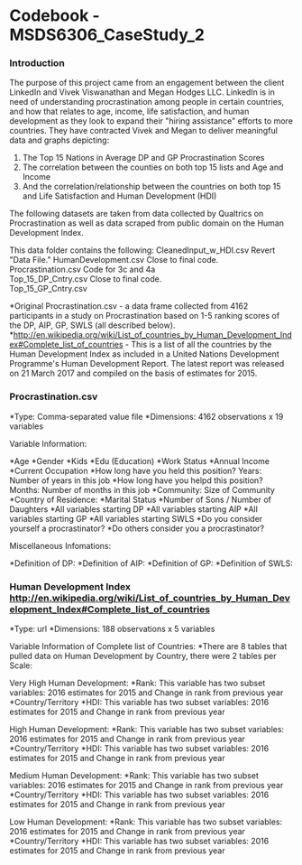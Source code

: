 # Codebook - MSDS6306_CaseStudy_2

### Introduction
The purpose of this project came from an engagement between the client LinkedIn and Vivek Viswanathan and Megan Hodges LLC. LinkedIn is in need of understanding procrastination among people in certain countries, and how that relates to age, income, life satisfaction, and human development as they look to expand their "hiring assistance" efforts to more countries. They have contracted Vivek and Megan to deliver meaningful data and graphs depicting:
1. The Top 15 Nations in Average DP and GP Procrastination Scores
2. The correlation between the counties on both top 15 lists and Age and Income
3. And the correlation/relationship between the countries on both top 15 and Life Satisfaction and Human Development (HDI)

The following datasets are taken from data collected by Qualtrics on Procrastination as well as data scraped from public domain on the Human Development Index.

This data folder contains the following:
CleanedInput_w_HDI.csv	Revert "Data File."	
HumanDevelopment.csv	Close to final code.	
Procrastination.csv	Code for 3c and 4a	
Top_15_DP_Cntry.csv	Close to final code.	
Top_15_GP_Cntry.csv

*Original Procrastination.csv - a data frame collected from 4162 participants in a study on Procrastination based on 1-5 ranking scores of the DP, AIP, GP, SWLS (all described below).
*http://en.wikipedia.org/wiki/List_of_countries_by_Human_Development_Index#Complete_list_of_countries - This is a list of all the countries by the Human Development Index as included in a United Nations Development Programme's Human Development Report. The latest report was released on 21 March 2017 and compiled on the basis of estimates for 2015.

### Procrastination.csv

*Type: Comma-separated value file
*Dimensions: 4162 observations x 19 variables

Variable Information: 

*Age
*Gender
*Kids
*Edu (Education)
*Work Status
*Annual Income
*Current Occupation
*How long have you held this position? Years: Number of years in this job
*How long have you helpd this position? Months: Number of months in this job
*Community: Size of Community
*Country of Residence: 
*Marital Status
*Number of Sons / Number of Daughters
*All variables starting DP
*All variables starting AIP
*All variables starting GP
*All variables starting SWLS
*Do you consider yourself a procrastinator?
*Do others consider you a procrastinator?

Miscellaneous Infomations:

*Definition of DP:
*Definition of AIP:
*Definition of GP:
*Definition of SWLS:

### Human Development Index http://en.wikipedia.org/wiki/List_of_countries_by_Human_Development_Index#Complete_list_of_countries 

*Type: url
*Dimensions: 188 observations x 5 variables

Variable Information of Complete list of Countries:
*There are 8 tables that pulled data on Human Development by Country, there were 2 tables per Scale:

Very High Human Development:
*Rank: This variable has two subset variables: 2016 estimates for 2015 and Change in rank from previous year
*Country/Territory
*HDI: This variable has two subset variables: 2016 estimates for 2015 and Change in rank from previous year

High Human Development:
*Rank: This variable has two subset variables: 2016 estimates for 2015 and Change in rank from previous year
*Country/Territory
*HDI: This variable has two subset variables: 2016 estimates for 2015 and Change in rank from previous year

Medium Human Development:
*Rank: This variable has two subset variables: 2016 estimates for 2015 and Change in rank from previous year
*Country/Territory
*HDI: This variable has two subset variables: 2016 estimates for 2015 and Change in rank from previous year

Low Human Development:
*Rank: This variable has two subset variables: 2016 estimates for 2015 and Change in rank from previous year
*Country/Territory
*HDI: This variable has two subset variables: 2016 estimates for 2015 and Change in rank from previous year
